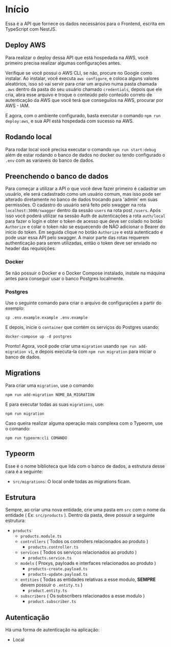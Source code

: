 # Início

Essa é a API que fornece os dados necessários para o Frontend, escrita em TypeScript com NestJS.

## Deploy AWS

Para realizar o deploy dessa API que está hospedada na AWS, você primeiro precisa realizar algumas configurações antes.

Verifique se você possui o AWS CLI, se não, procure no Google como instalar. Ao instalar, você executa `aws configure`,
e coloca alguns valores aleatórios, isso só vai servir para criar um arquivo numa pasta chamada `.aws` dentro da pasta do seu
usuário chamado `credentials`, depois que ele cria, abra esse arquivo e troque o conteúdo pelo conteúdo correto de autenticação
da AWS que você terá que conseguilos na AWS, procurar por AWS - IAM.

E agora, com o ambiente configurado, basta executar o comando `npm run deploy:aws`, e sua API está hospedada com sucesso na AWS.

## Rodando local

Para rodar local você precisa executar o comando `npm run start:debug` além de estar rodando o banco de dados no docker ou tendo configurado o `.env` com as variaveis do banco de dados.

## Preenchendo o banco de dados

Para começar a utilizar a API o que você deve fazer primeiro é cadastrar um usuário, ele será cadastrado como um usuário comum, mas isso pode ser alterado diretamente no banco de dados trocando para 'admin' em suas permissões. O cadastro do usuário será feito pelo swagger na rota `localhost:3000/swagger` dentro da sessão `users` na rota post `/users`.
Após isso você poderá utilizar na sessão Auth de autenticações a rota `auth/local` para fazer o login e obter o token de acesso que deve ser colado no botão `Authorize` e colar o token não se esquecendo de NÃO adicionar o Bearer do inicio do token.
Em seguida clique no botão `Authorize` e está autenticado e pode usar essa API pelo swagger.
A maior parte das rotas requerem authenticação para serem utilizadas, então o token deve ser enviado no header das requisições.

### Docker

Se não possuir o Docker e o Docker Compose instalado, instale na máquina antes para conseguir usar o banco Postgres localmente.

### Postgres

Use o seguinte comando para criar o arquivo de configurações a partir do exemplo:
```shell
cp .env.example.example .env.example
```

E depois, inicie o `container` que contém os serviços do Postgres usando:
```shell
docker-compose up -d postgres
```

Pronto! Agora, você pode criar uma `migration` usando `npm run add-migration v1`, e depois executa-la com `npm run migration` para iniciar o banco de dados. 

## Migrations

Para criar uma `migration`, use o comando:
```shell
npm run add-migration NOME_DA_MIGRATION
```

E para executar todas as suas `migrations`, use:
```shell
npm run migration
```

Caso queira realizar alguma operação mais complexa com o Typeorm, use o comando:
```shell
npm run typeorm:cli COMANDO
```

## Typeorm

Esse é o nome biblioteca que lida com o banco de dados, a estrutura desse cara é a seguinte:

- `src/migrations`: O local onde todas as migrations ficam.

## Estrutura

Sempre, ao criar uma nova entidade, crie uma pasta em `src` com o nome da entidade ( Ex: `src/products` ).
Dentro da pasta, deve possuir a seguinte estrutura:

- `products`
    - `products.module.ts`
    - `controllers` ( Todos os controllers relacionados ao produto )
        - `products.controller.ts`
    - `services` ( Todos os serviços relacionados ao produto )
        - `products.service.ts`
    - `models` ( Proxys, payloads e interfaces relacionados ao produto )
        - `products-create.payload.ts`
        - `products-update.payload.ts`
    - `entities` ( Todas as entidades relativas a esse modulo, **SEMPRE** devem possuir o `.entity.ts` )
        - `product.entity.ts`
    - `subscribers` ( Os subscribers relacionados a esse modulo )
        - `product.subscriber.ts`

## Autenticação

Há uma forma de autenticação na aplicação:
- Local
